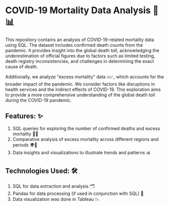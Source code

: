 # COVID-19 Mortality Data Analysis 🦠📊

This repository contains an analysis of COVID-19-related mortality data using SQL. The dataset includes confirmed death counts from the pandemic. It provides insight into the global death toll, acknowledging the underestimation of official figures due to factors such as limited testing, death registry inconsistencies, and challenges in determining the exact cause of death.

Additionally, we analyze "excess mortality" data 💀📈, which accounts for the broader impact of the pandemic. We consider factors like disruptions in health services and the indirect effects of COVID-19. This exploration aims to provide a more comprehensive understanding of the global death toll during the COVID-19 pandemic.

## Features: ✨

1. SQL queries for exploring the number of confirmed deaths and excess mortality 🧑‍💻
2. Comparative analysis of excess mortality across different regions and periods 🌍📅
3. Data insights and visualizations to illustrate trends and patterns 📊

## Technologies Used: 🛠️

1. SQL for data extraction and analysis 🗂️
2. Pandas for data processing (if used in conjunction with SQL) 🐼
3. Data visualization was done in Tableau 📉
